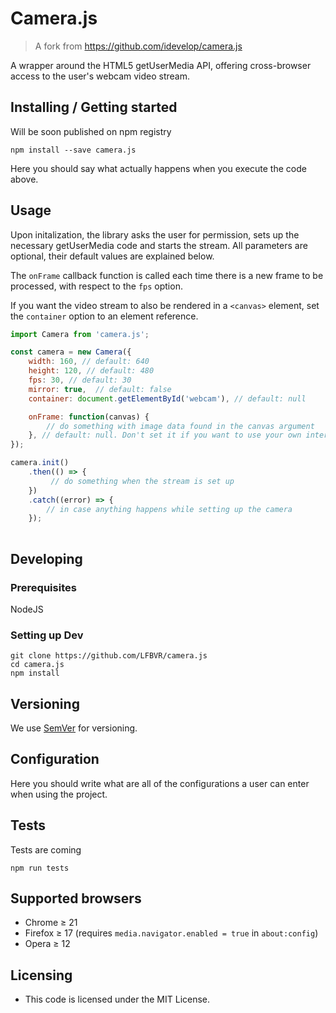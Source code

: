 # Camera.js
> A fork from https://github.com/idevelop/camera.js

A wrapper around the HTML5 getUserMedia API, offering cross-browser access to the user's webcam video stream.

## Installing / Getting started

Will be soon published on npm registry

```shell
npm install --save camera.js
```

Here you should say what actually happens when you execute the code above.

## Usage

Upon initalization, the library asks the user for permission, sets up the necessary getUserMedia code and starts the stream. All parameters are optional, their default values are explained below.

The `onFrame` callback function is called each time there is a new frame to be processed, with respect to the `fps` option.

If you want the video stream to also be rendered in a `<canvas>` element, set the `container` option to an element reference.


```javascript
import Camera from 'camera.js';

const camera = new Camera({
	width: 160, // default: 640
	height: 120, // default: 480
	fps: 30, // default: 30
	mirror: true,  // default: false
	container: document.getElementById('webcam'), // default: null 

	onFrame: function(canvas) {
		// do something with image data found in the canvas argument
	}, // default: null. Don't set it if you want to use your own intervals to take snapshots
});

camera.init()
    .then(() => {
         // do something when the stream is set up
    })
    .catch((error) => {
        // in case anything happens while setting up the camera
    });
    

```

## Developing

### Prerequisites

NodeJS

### Setting up Dev

```shell
git clone https://github.com/LFBVR/camera.js
cd camera.js
npm install
```

## Versioning

We use [SemVer](http://semver.org/) for versioning. 

## Configuration

Here you should write what are all of the configurations a user can enter when
using the project.

## Tests

Tests are coming

```shell
npm run tests
```

## Supported browsers

* Chrome &ge; 21
* Firefox &ge; 17 (requires `media.navigator.enabled = true` in `about:config`)
* Opera &ge; 12

## Licensing

- This code is licensed under the MIT License.